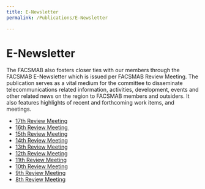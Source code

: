 ```yaml
---
title: E-Newsletter
permalink: /Publications/E-Newsletter

---
```

<div class="section-content">
   <h1>E-Newsletter</h1>
   <p>The FACSMAB also fosters closer ties with our members through the FACSMAB E-Newsletter which is issued per FACSMAB Review Meeting. The publication serves as a vital medium for the committee to disseminate telecommunications related information, activities, development, events and other related news on the region to FACSMAB members and outsiders. It also features highlights of recent and forthcoming work items, and meetings.</p>
   <ul>
      <li><a href="/Publications/E-Newsletter/17th-Review-Meeting" target="_blank">17th Review Meeting</a></li>
      <li><a href="/Publications/E-Newsletter/16th-Review-Meeting" target="_blank">16th Review Meeting&nbsp;</a></li>
      <li><a href="/Publications/E-Newsletter/15th-Review-Meeting" target="_blank">15th Review Meeting</a></li>
      <li><a href="/Publications/E-Newsletter/14th-Review-Meeting" target="_blank">14th Review Meeting</a></li>
      <li><a href="/Publications/E-Newsletter/13th-Review-Meeting" target="_blank">13th Review Meeting</a></li>
      <li><a href="/Publications/E-Newsletter/12th-Review-Meeting" target="_blank">12th Review Meeting</a></li>
      <li><a href="/Publications/E-Newsletter/11th-Review-Meeting" target="_blank">11th Review Meeting</a></li>
      <li><a href="/Publications/E-Newsletter/10th-Review-Meeting" target="_blank">10th Review Meeting</a></li>
      <li><a href="/Publications/E-Newsletter/9th-Review-Meeting" target="_blank">9th Review Meeting</a></li>
      <li><a href="/Publications/E-Newsletter/8th-Review-Meeting" target="_blank">8th Review Meeting</a></li>
   </ul>
</div>